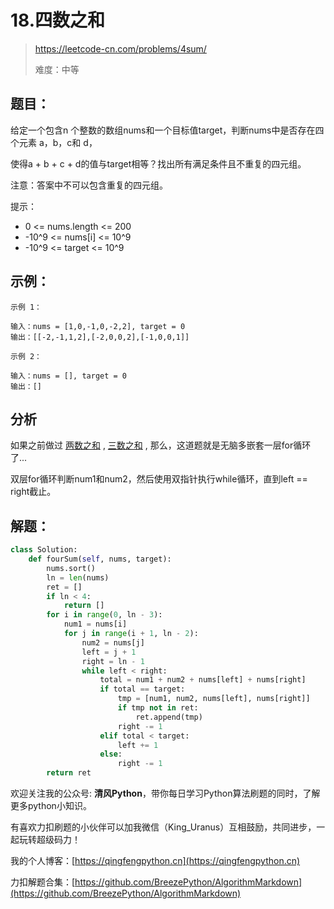 # 18.四数之和
> https://leetcode-cn.com/problems/4sum/
>
> 难度：中等

## 题目：

给定一个包含n 个整数的数组nums和一个目标值target，判断nums中是否存在四个元素 a，b，c和 d，

使得a + b + c + d的值与target相等？找出所有满足条件且不重复的四元组。

注意：答案中不可以包含重复的四元组。

提示：

- 0 <= nums.length <= 200
- -10^9 <= nums[i] <= 10^9
- -10^9 <= target <= 10^9

## 示例：

```
示例 1：

输入：nums = [1,0,-1,0,-2,2], target = 0
输出：[[-2,-1,1,2],[-2,0,0,2],[-1,0,0,1]]

示例 2：

输入：nums = [], target = 0
输出：[]
```

## 分析

如果之前做过 [两数之和](https://leetcode-cn.com/problems/two-sum/solution/1liang-shu-zhi-he-pythonsan-chong-jie-fa-7xo0/) , 
[三数之和](https://leetcode-cn.com/problems/3sum-closest/solution/16zui-jie-jin-de-san-shu-zhi-he-pythonsh-ujl9/) ,
那么，这道题就是无脑多嵌套一层for循环了...

双层for循环判断num1和num2，然后使用双指针执行while循环，直到left == right截止。

## 解题：

```python
class Solution:
    def fourSum(self, nums, target):
        nums.sort()
        ln = len(nums)
        ret = []
        if ln < 4:
            return []
        for i in range(0, ln - 3):
            num1 = nums[i]
            for j in range(i + 1, ln - 2):
                num2 = nums[j]
                left = j + 1
                right = ln - 1
                while left < right:
                    total = num1 + num2 + nums[left] + nums[right]
                    if total == target:
                        tmp = [num1, num2, nums[left], nums[right]]
                        if tmp not in ret:
                            ret.append(tmp)
                        right -= 1
                    elif total < target:
                        left += 1
                    else:
                        right -= 1
        return ret
```

欢迎关注我的公众号: **清风Python**，带你每日学习Python算法刷题的同时，了解更多python小知识。

有喜欢力扣刷题的小伙伴可以加我微信（King_Uranus）互相鼓励，共同进步，一起玩转超级码力！

我的个人博客：[https://qingfengpython.cn](https://qingfengpython.cn)

力扣解题合集：[https://github.com/BreezePython/AlgorithmMarkdown](https://github.com/BreezePython/AlgorithmMarkdown)
